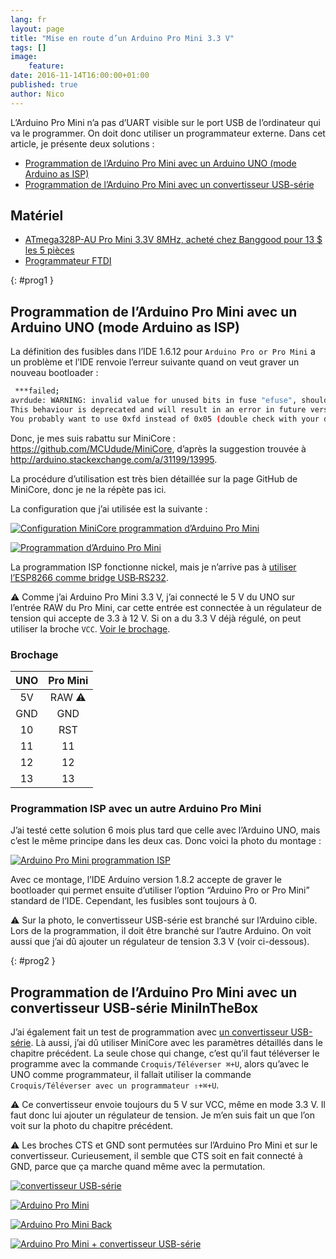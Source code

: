 ```yaml
---
lang: fr
layout: page
title: "Mise en route d’un Arduino Pro Mini 3.3 V"
tags: []
image:
    feature:
date: 2016-11-14T16:00:00+01:00
published: true
author: Nico
---
```


L’Arduino Pro Mini n’a pas d’UART visible sur le port USB de l’ordinateur qui va le programmer. On doit donc utiliser un programmateur externe. Dans cet article, je présente deux solutions :

-   [Programmation de l’Arduino Pro Mini avec un Arduino UNO (mode Arduino as ISP)](#prog1)
-   [Programmation de l’Arduino Pro Mini avec un convertisseur USB-série](#prog2)

## Matériel

-   [ATmega328P-AU Pro Mini 3.3V 8MHz, acheté chez Banggood pour 13 $ les 5 pièces][1]
-   [Programmateur FTDI][3]

{: #prog1 }

## Programmation de l’Arduino Pro Mini avec un Arduino UNO (mode Arduino as ISP)

La définition des fusibles dans l’IDE 1.6.12 pour `Arduino Pro or Pro Mini` a un problème et l’IDE renvoie l’erreur suivante quand on veut graver un nouveau bootloader :

```bash
 ***failed;
avrdude: WARNING: invalid value for unused bits in fuse "efuse", should be set to 1 according to datasheet
This behaviour is deprecated and will result in an error in future version
You probably want to use 0xfd instead of 0x05 (double check with your datasheet first).
```

Donc, je mes suis rabattu sur MiniCore : <https://github.com/MCUdude/MiniCore>, d’après la suggestion trouvée à <http://arduino.stackexchange.com/a/31199/13995>.

La procédure d’utilisation est très bien détaillée sur la page GitHub de MiniCore, donc je ne la répète pas ici.

La configuration que j’ai utilisée est la suivante :

[![Configuration MiniCore programmation d’Arduino Pro Mini][7]][7]

[![Programmation d’Arduino Pro Mini][8]][8]

La programmation ISP fonctionne nickel, mais je n’arrive pas à [utiliser l’ESP8266 comme bridge USB‑RS232][9].

⚠ Comme j’ai Arduino Pro Mini 3.3 V, j’ai connecté le 5 V du UNO sur l’entrée RAW du Pro Mini, car cette entrée est connectée à un régulateur de tension qui accepte de 3.3 à 12 V. Si on a du 3.3 V déjà régulé, on peut utiliser la broche `VCC`. [Voir le brochage][4].

### Brochage

| UNO | Pro Mini |
| :-: | :------: |
| 5V  |  RAW ⚠   |
| GND |   GND    |
| 10  |   RST    |
| 11  |    11    |
| 12  |    12    |
| 13  |    13    |

### Programmation ISP avec un autre Arduino Pro Mini

J’ai testé cette solution 6 mois plus tard que celle avec l’Arduino UNO, mais c’est le même principe dans les deux cas. Donc voici la photo du montage :

[![Arduino Pro Mini programmation ISP][14]][14]

Avec ce montage, l’IDE Arduino version 1.8.2 accepte de graver le bootloader qui permet ensuite d’utiliser l’option “Arduino Pro or Pro Mini” standard de l’IDE. Cependant, les fusibles sont toujours à 0.

⚠ Sur la photo, le convertisseur USB-série est branché sur l’Arduino cible. Lors de la programmation, il doit être branché sur l’autre Arduino. On voit aussi que j’ai dû ajouter un régulateur de tension 3.3 V (voir ci-dessous).

{: #prog2 }

## Programmation de l’Arduino Pro Mini avec un convertisseur USB-série MiniInTheBox

J’ai également fait un test de programmation avec [un convertisseur USB-série][3]. Là aussi, j’ai dû utiliser MiniCore avec les paramètres détaillés dans le chapitre précédent. La seule chose qui change, c’est qu’il faut téléverser le programme avec la commande `Croquis/Téléverser ⌘+U`, alors qu’avec le UNO comme programmateur, il fallait utiliser la commande `Croquis/Téléverser avec un programmateur ⇧+⌘+U`.

⚠ Ce convertisseur envoie toujours du 5 V sur VCC, même en mode 3.3 V. Il faut donc lui ajouter un régulateur de tension. Je m’en suis fait un que l’on voit sur la photo du chapitre précédent.

⚠ Les broches CTS et GND sont permutées sur l’Arduino Pro Mini et sur le convertisseur. Curieusement, il semble que CTS soit en fait connecté à GND, parce que ça marche quand même avec la permutation.

[![convertisseur USB-série][6]][6]

[![Arduino Pro Mini][11]][11]

[![Arduino Pro Mini Back][12]][12]

[![Arduino Pro Mini + convertisseur USB-série][5]][5]

<!--

{: #prog3 }
## Programmation de l’Arduino Pro Mini avec un convertisseur USB-série Banggood

Et j’ai aussi testé un [convertisseur USB-série de chez Banggood][13] qui a l’avantage de se présenter sous la forme d’un cordon USB entièrement isolé. Il est aussi livré avec un connecteur 5 broches fort pratique.

Par contre les fils ne sont pas branchés dans le bon ordre, donc il faut corriger cela selon la table ci-dessous :

| Arduino Pro Mini | Convertisseur |
| :-               | :-            |
| BLK              | blue CTS      |
| GND              | black GND     |
| VCC              | red 5V        |
| RXI              | green TXD     |
| TX0              | white RXD     |
| GRN              | yellow RTS    |


| Arduino Pro Mini | Convertisseur |
| :-               | :-            |
| BLK              | black GND     |
| GND              | blue CTS      |
| VCC              | red 5V        |
| RXI              | green TXD     |
| TX0              | white RXD     |
| GRN              | yellow RTS    |


-->

[1]: http://www.banggood.com/5Pcs-3_3V-8MHz-ATmega328P-AU-Pro-Mini-Microcontroller-Board-For-Arduino-p-980292.html?p=0431091025639201412F
[2]: https://learn.sparkfun.com/tutorials/using-the-arduino-pro-mini-33v
[3]: http://www.miniinthebox.com/fr/programme-downloader-ftdi-basic-usb-a-ttl-ft232-pour-arduino_p903425.html
[4]: /pinouts/#pinout-arduino-pro-mini
[5]: ../../files/2016-11-14-arduino-pro-mini/arduino-pro-mini-usb-serial_lowres.jpg
[6]: ../../files/2016-11-14-arduino-pro-mini/usb-serial-converter_lowres.jpg
[7]: ../../files/2016-11-14-arduino-pro-mini/config_MiniCore.png
[8]: ../../files/2016-11-14-arduino-pro-mini/arduino-pro-mini-arduino-uno_lowres.jpg
[9]: /usb-rs232_bridge_microcontroleurs/
[10]: ../../files/2016-11-14-arduino-pro-mini/arduino-pro-mini-arduino-uno_lowres.jpg
[11]: ../../files/2016-11-14-arduino-pro-mini/arduino-pro-mini_lowres.jpg
[12]: ../../files/2016-11-14-arduino-pro-mini/arduino-pro-mini-back.jpg
[13]: https://www.banggood.com/6Pin-FTDI-FT232RL-USB-To-Serial-Adapter-Module-USB-TO-TTL-RS232-Arduino-Cable-p-1035802.html?p=0431091025639201412F
[14]: ../../files/2016-11-14-arduino-pro-mini/arduino-pro-mini-as-isp_lowres.jpg
